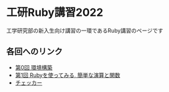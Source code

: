 # 工研Ruby講習2022

工学研究部の新入生向け講習の一環であるRuby講習のページです

## 各回へのリンク
- [第0回 環境構築](./lect0)
- [第1回 Rubyを使ってみる, 簡単な演算と関数](./lect1)
- [チェッカー](./checker)